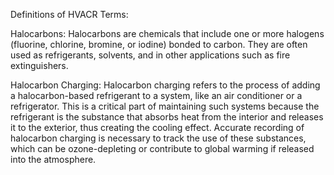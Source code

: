 Definitions of HVACR Terms:

Halocarbons: Halocarbons are chemicals that include one or more halogens (fluorine, chlorine, bromine, or iodine) bonded to carbon. They are often used as refrigerants, solvents, and in other applications such as fire extinguishers.

Halocarbon Charging: Halocarbon charging refers to the process of adding a halocarbon-based refrigerant to a system, like an air conditioner or a refrigerator. This is a critical part of maintaining such systems because the refrigerant is the substance that absorbs heat from the interior and releases it to the exterior, thus creating the cooling effect. Accurate recording of halocarbon charging is necessary to track the use of these substances, which can be ozone-depleting or contribute to global warming if released into the atmosphere.